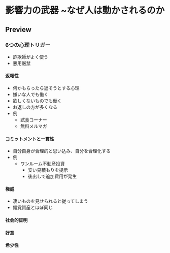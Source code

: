 # 影響力の武器 ~なぜ人は動かされるのか

## Preview

### 6つの心理トリガー

- 詐欺師がよく使う
- 悪用厳禁

#### 返報性

- 何かもらったら返そうとする心理
- 嫌いな人でも働く
- 欲しくないものでも働く
- お返しの方が多くなる
- 例
  - 試食コーナー
  - 無料メルマガ

#### コミットメントと一貫性

- 自分自身が合理的と思い込み、自分を合理化する
- 例
  - ワンルーム不動産投資
    - 安い見積もりを提示
    - 後出しで追加費用が発生

#### 権威

- 凄いものを見せられると従ってしまう
- 錯覚資産とほぼ同じ

#### 社会的証明
#### 好意
#### 希少性
